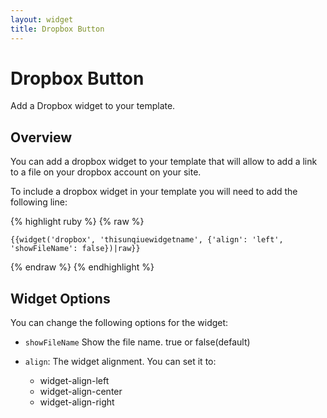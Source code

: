 ```yaml
---
layout: widget
title: Dropbox Button
---
```


# Dropbox Button

Add a Dropbox widget to your template.

## Overview

You can add a dropbox widget to your template that will allow to add a link to a file on your dropbox account on your site.

To include a dropbox widget in your template you will need to add the following line:

{% highlight ruby %}
{% raw %}

	{{widget('dropbox', 'thisunqiuewidgetname', {'align': 'left', 'showFileName': false})|raw}}

{% endraw %}
{% endhighlight %}

## Widget Options

You can change the following options for the widget:

* ```showFileName``` Show the file name. true or false(default)

* ```align```: The widget alignment. You can set it to:

  * widget-align-left
  * widget-align-center
  * widget-align-right
